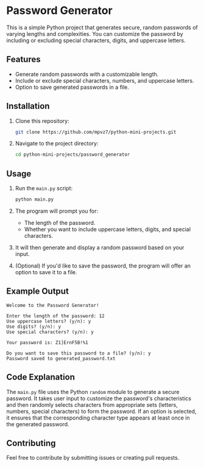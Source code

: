 # Password Generator

This is a simple Python project that generates secure, random passwords of varying lengths and complexities. You can customize the password by including or excluding special characters, digits, and uppercase letters.

## Features
- Generate random passwords with a customizable length.
- Include or exclude special characters, numbers, and uppercase letters.
- Option to save generated passwords in a file.

## Installation

1. Clone this repository:
   ```bash
   git clone https://github.com/mpvz7/python-mini-projects.git

2. Navigate to the project directory:
   ```bash
   cd python-mini-projects/password_generator
   ```

## Usage

1. Run the `main.py` script:
   ```bash
   python main.py
   ```

2. The program will prompt you for:
   - The length of the password.
   - Whether you want to include uppercase letters, digits, and special characters.
   
3. It will then generate and display a random password based on your input.

4. (Optional) If you'd like to save the password, the program will offer an option to save it to a file.

## Example Output

```
Welcome to the Password Generator!

Enter the length of the password: 12
Use uppercase letters? (y/n): y
Use digits? (y/n): y
Use special characters? (y/n): y

Your password is: Z1]ErnF5B!%1

Do you want to save this password to a file? (y/n): y
Password saved to generated_password.txt
```

## Code Explanation

The `main.py` file uses the Python `random` module to generate a secure password. It takes user input to customize the password's characteristics and then randomly selects characters from appropriate sets (letters, numbers, special characters) to form the password. If an option is selected, it ensures that the corresponding character type appears at least once in the generated password.

## Contributing

Feel free to contribute by submitting issues or creating pull requests.